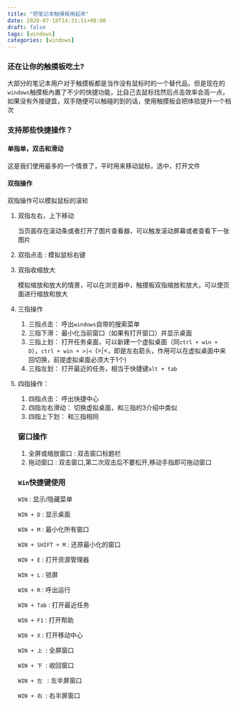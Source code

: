```yaml
---
title: "把笔记本触摸板用起来"
date: 2020-07-18T14:31:51+08:00
draft: false
tags: [windows]
categories: [windows]
---
```


### 还在让你的触摸板吃土?

大部分的笔记本用户对于触摸板都是当作没有鼠标时的一个替代品，但是现在的`windows`触摸板內置了不少的快捷功能，比自己去鼠标找然后点击效率会高一点，如果没有外接键盘，双手随便可以触碰的到的话，使用触摸板会把体验提升一个档次

### 支持那些快捷操作？

#### 单指单，双击和滑动

这是我们使用最多的一个情景了，平时用来移动鼠标，选中，打开文件

#### 双指操作

双指操作可以模拟鼠标的滚轮

1. 双指左右，上下移动

   当页面存在滚动条或者打开了图片查看器，可以触发滚动屏幕或者查看下一张图片

2. 双指点击 : 模拟鼠标右键

3. 双指收缩放大

   模拟缩放和放大的情景，可以在浏览器中，触摸板双指缩放和放大，可以使页面进行缩放和放大

4. 三指操作

   1. 三指点击： 呼出`windows`自带的搜索菜单
   2. 三指下滑： 最小化当前窗口（如果有打开窗口）并显示桌面
   3. 三指上划： 打开任务桌面，可以新建一个虚拟桌面（同`ctrl + win + D`），`ctrl + win + >|< `(>|<，即是左右箭头，作用可以在虚拟桌面中来回切换，前提虚拟桌面必须大于1个)
   4. 三指左划： 打开最近的任务，相当于快捷键`alt + tab`

5. 四指操作：

   1. 四指点击： 呼出快捷中心
   2. 四指左右滑动： 切换虚拟桌面，和三指的3介绍中类似
   3. 四指上下划： 和三指相同

   ### 窗口操作

   1. 全屏或缩放窗口 : 双击窗口标题栏
   2. 拖动窗口 : 双击窗口,第二次双击后不要松开,移动手指即可拖动窗口

   ### `Win`快捷键使用

   `WIN` : 显示/隐藏菜单

   `WIN + D` : 显示桌面

   `WIN + M` :  最小化所有窗口

   `WIN + SHIFT + M` : 还原最小化的窗口

   `WIN + E` : 打开资源管理器

   `WIN + L` : 锁屏

   `WIN + R` : 呼出运行

   `WIN + Tab` : 打开最近任务

   `WIN + F1` : 打开帮助

   `WIN + X` : 打开移动中心

   `WIN + 上 `: 全屏窗口

   `WIN + 下 `: 收回窗口

   `WIN + 左 ` : 左半屏窗口

   `WIN + 右 `: 右半屏窗口